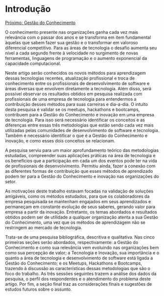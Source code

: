 # Introdução

[Próximo: Gestão do Conhecimento](https://github.com/l4ur4oliveira/tcc-knowledge-management/blob/main/sessoes/gestao-do-conhecimento.)

O conhecimento presente nas organizações ganha cada vez mais relevância com o passar dos anos e se transforma em item fundamental àquelas que sabem fazer sua gestão e o transformar em valoroso diferencial competitivo. Para as áreas de tecnologia o desafio aumenta seu nível a cada segundo frente à velocidade no surgimento de novas ferramentas, linguagens de programação e o aumento exponencial da capacidade computacional.

Neste artigo serão conhecidos os novos métodos para aprendizagem dessas tecnologias recentes, atualização profissional e troca de conhecimento entre os profissionais de desenvolvimento de software e áreas diversas que envolvem diretamente a tecnologia. Além disso, será possível observar os resultados obtidos em pesquisa realizada com profissionais de uma empresa de tecnologia para entendermos a contribuição desses métodos para suas carreiras e dia-a-dia.
O intuito desta pesquisa é validar se os meetups, hackathons e bootcamps, contribuem para a Gestão do Conhecimento e inovação em uma empresa de tecnologia. Para isso será necessário identificar os conceitos e as diferenças entre essas três metodologias que estão sendo cada vez mais utilizadas pelas comunidades de desenvolvimento de software e tecnologia. Também é necessário identificar o que é a Gestão do Conhecimento e inovação, e como esses dois conceitos se relacionam.

A pesquisa serviu para um maior aprofundamento teórico das metodologias estudadas, compreender suas aplicações práticas na área de tecnologia e os benefícios que a participação em cada um dos eventos pode ter na vida de profissionais de desenvolvimento. Permitiu ainda, fazer a conexão com as diferentes formas de contribuição que esses métodos de aprendizado podem ter para a Gestão do Conhecimento e inovação nas organizações do setor.

As motivações deste trabalho estavam focadas na validação de soluções amigáveis, como os métodos estudados, para que os colaboradores da empresa pesquisada se mantenham engajados em seus aprendizados e permaneçam em constante evolução de seus saberes, gerando valor para empresa a partir da inovação. Entretanto, os temas abordados e resultados obtidos podem ser de utilidade a qualquer organização atenta a sua Gestão do Conhecimento, uma vez que os métodos de aprendizagem não se restringem ao mercado de tecnologia.

Trata-se de uma pesquisa bibliográfica, descritiva e qualitativa. Nas cinco primeiras seções serão abordados, respectivamente: a Gestão do Conhecimento e como sua relevância vem evoluindo nas organizações bem como sua percepção de valor; a Tecnologia e Inovação, sua importância e o quanto a área de tecnologia e desenvolvimento de software está ligada a Gestão do Conhecimento; e os Meetups, Hackathons e Bootcamps, trazendo à discussão as características dessas metodologias que são o foco do trabalho. As três sessões seguintes trazem a análise dos dados da pesquisa, o perfil dos respondentes e o atendimento do problema deste artigo. Por fim, a seção final traz as considerações finais e sugestões de estudos futuros sobre o assunto.
